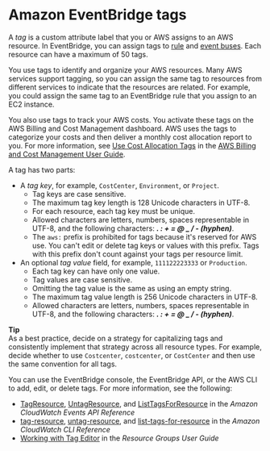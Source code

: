 # Amazon EventBridge tags<a name="eb-tagging"></a>

A *tag* is a custom attribute label that you or AWS assigns to an AWS resource\. In EventBridge, you can assign tags to [rule](eb-rules.md) and [event buses](eb-event-bus.md)\. Each resource can have a maximum of 50 tags\.

You use tags to identify and organize your AWS resources\. Many AWS services support tagging, so you can assign the same tag to resources from different services to indicate that the resources are related\. For example, you could assign the same tag to an EventBridge rule that you assign to an EC2 instance\.

You also use tags to track your AWS costs\. You activate these tags on the AWS Billing and Cost Management dashboard\. AWS uses the tags to categorize your costs and then deliver a monthly cost allocation report to you\. For more information, see [Use Cost Allocation Tags](https://docs.aws.amazon.com/awsaccountbilling/latest/aboutv2/cost-alloc-tags.html) in the [AWS Billing and Cost Management User Guide](https://docs.aws.amazon.com/awsaccountbilling/latest/aboutv2/)\.

A tag has two parts:
+ A *tag key*, for example, `CostCenter`, `Environment`, or `Project`\. 
  + Tag keys are case sensitive\. 
  + The maximum tag key length is 128 Unicode characters in UTF\-8\. 
  + For each resource, each tag key must be unique\.
  + Allowed characters are letters, numbers, spaces representable in UTF\-8, and the following characters: ***\. : \+ = @ \_ / \- \(hyphen\)***\.
  + The `aws:` prefix is prohibited for tags because it's reserved for AWS use\. You can't edit or delete tag keys or values with this prefix\. Tags with this prefix don't count against your tags per resource limit\.
+ An optional *tag value* field, for example, `111122223333` or `Production`\. 
  + Each tag key can have only one value\. 
  + Tag values are case sensitive\. 
  + Omitting the tag value is the same as using an empty string\. 
  + The maximum tag value length is 256 Unicode characters in UTF\-8\.
  + Allowed characters are letters, numbers, spaces representable in UTF\-8, and the following characters: ***\. : \+ = @ \_ / \- \(hyphen\)***\.

**Tip**  
As a best practice, decide on a strategy for capitalizing tags and consistently implement that strategy across all resource types\. For example, decide whether to use `Costcenter`, `costcenter`, or `CostCenter` and then use the same convention for all tags\. 

You can use the EventBridge console, the EventBridge API, or the AWS CLI to add, edit, or delete tags\. For more information, see the following:
+ [TagResource](https://docs.aws.amazon.com/AmazonCloudWatchEvents/latest/APIReference/API_TagResource.html), [UntagResource](https://docs.aws.amazon.com/AmazonCloudWatchEvents/latest/APIReference/API_UntagResource.html), and [ListTagsForResource](https://docs.aws.amazon.com/AmazonCloudWatchEvents/latest/APIReference/API_ListTagsForResource.html) in the *Amazon CloudWatch Events API Reference*
+ [tag\-resource](https://docs.aws.amazon.com/cli/latest/reference/events/tag-resource.html), [untag\-resource](https://docs.aws.amazon.com/cli/latest/reference/events/untag-resource.html), and [list\-tags\-for\-resource](https://docs.aws.amazon.com/cli/latest/reference/events/list-tags-for-resource.html) in the *Amazon CloudWatch CLI Reference*
+ [Working with Tag Editor](https://docs.aws.amazon.com/ARG/latest/userguide/tag-editor.html) in the *Resource Groups User Guide*